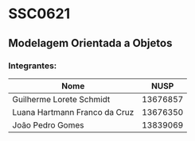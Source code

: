 # SSC0621
## Modelagem Orientada a Objetos

### Integrantes:

| Nome                          | NUSP      |
|-------------------------------|-----------|
| Guilherme Lorete Schmidt      | 13676857  |
| Luana Hartmann Franco da Cruz | 13676350  |
| João Pedro Gomes              | 13839069  |




